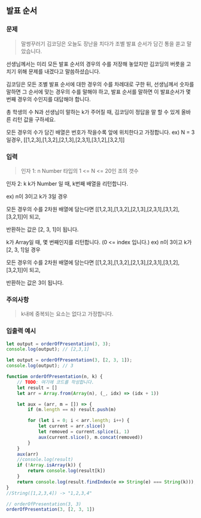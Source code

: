 ## 발표 순서
### 문제
>말썽꾸러기 김코딩은 오늘도 장난을 치다가 조별 발표 순서가 담긴 통을 쏟고 말았습니다.
>
선생님께서는 미리 모든 발표 순서의 경우의 수를 저장해 놓았지만 김코딩의 버릇을 고치기 위해 문제를 내겠다고 말씀하셨습니다.
>
김코딩은 모든 조별 발표 순서에 대한 경우의 수를 차례대로 구한 뒤, 선생님께서 숫자를 말하면 그 순서에 맞는 경우의 수를 말해야 하고, 발표 순서를 말하면 이 발표순서가 몇번째 경우의 수인지를 대답해야 합니다.
>
총 학생의 수 N과 선생님이 말하는 k가 주어질 때, 김코딩이 정답을 말 할 수 있게 올바른 리턴 값을 구하세요.
>
모든 경우의 수가 담긴 배열은 번호가 작을수록 앞에 위치한다고 가정합니다.
ex) N = 3일경우, [[1,2,3],[1,3,2],[2,1,3],[2,3,1],[3,1,2],[3,2,1]]

### 입력
>인자 1: n
Number 타입의 1 <= N <= 20인 조의 갯수
>
인자 2: k
k가 Number 일 때, k번째 배열을 리턴합니다.
>
ex) n이 3이고 k가 3일 경우
>
모든 경우의 수를 2차원 배열에 담는다면 [[1,2,3],[1,3,2],[2,1,3],[2,3,1],[3,1,2],[3,2,1]]이 되고,
>
반환하는 값은 [2, 3, 1]이 됩니다.
>
k가 Array일 때, 몇 번째인지를 리턴합니다. (0 <= index 입니다.)
ex) n이 3이고 k가 [2, 3, 1]일 경우
>
모든 경우의 수를 2차원 배열에 담는다면 [[1,2,3],[1,3,2],[2,1,3],[2,3,1],[3,1,2],[3,2,1]]이 되고,
>
반환하는 값은 3이 됩니다.

### 주의사항
>k내에 중복되는 요소는 없다고 가정합니다.

### 입출력 예시
```js
let output = orderOfPresentation(3, 3);
console.log(output); // [2,3,1]

let output = orderOfPresentation(3, [2, 3, 1]);
console.log(output); // 3
```

```js
function orderOfPresentation(n, k) {
    // TODO: 여기에 코드를 작성합니다.
    let result = []
    let arr = Array.from(Array(n), (_, idx) => (idx + 1))

    let aux = (arr, m = []) => {
        if (m.length == n) result.push(m)

        for (let i = 0; i < arr.length; i++) {
            let current = arr.slice()
            let removed = current.splice(i, 1)
            aux(current.slice(), m.concat(removed))
        }
    }
    aux(arr)
    //console.log(result)
    if (!Array.isArray(k)) {
        return console.log(result[k])
    }
    return console.log(result.findIndex(e => String(e) === String(k)));
}
//String([1,2,3,4]) -> "1,2,3,4"

// orderOfPresentation(3, 3)
orderOfPresentation(3, [2, 3, 1])
```
